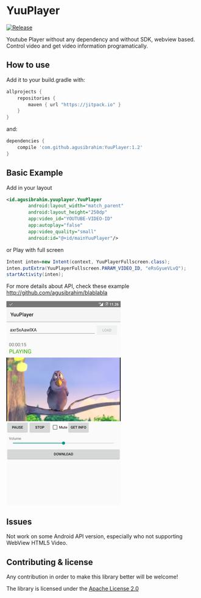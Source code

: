 # YuuPlayer

[![Release](https://jitpack.io/v/agusibrahim/YuuPlayer.svg)](https://jitpack.io/#agusibrahim/YuuPlayer)

Youtube Player without any dependency and without SDK, webview based. Control video and get video information programatically.

## How to use

Add it to your build.gradle with:
```gradle
allprojects {
    repositories {
        maven { url "https://jitpack.io" }
    }
}
```
and:

```gradle
dependencies {
    compile 'com.github.agusibrahim:YuuPlayer:1.2'
}
```

## Basic Example
Add in your layout
```xml
<id.agusibrahim.yuuplayer.YuuPlayer
		android:layout_width="match_parent"
		android:layout_height="250dp"
		app:video_id="YOUTUBE-VIDEO-ID"
		app:autoplay="false"
		app:video_quality="small"
		android:id="@+id/mainYuuPlayer"/>
```
or Play with full screen
```java
Intent inten=new Intent(context, YuuPlayerFullscreen.class);
inten.putExtra(YuuPlayerFullscreen.PARAM_VIDEO_ID, "eRsGyueVLvQ");			inten.putExtra(YuuPlayerFullscreen.PARAM_VIDEO_QUALITY, "small");
startActivity(inten);
```

For more details about API, check these example
http://github.com/agusibrahim/blablabla

<img src="https://raw.githubusercontent.com/agusibrahim/YuuPlayer/master/img/Screenshot_20170715-112651.png" width="300">

## Issues
Not work on some Android API version, especially who not supporting WebView HTML5 Video.


## Contributing & license
Any contribution in order to make this library better will be welcome!

The library is licensed under the [Apache License 2.0](https://www.apache.org/licenses/LICENSE-2.0)
